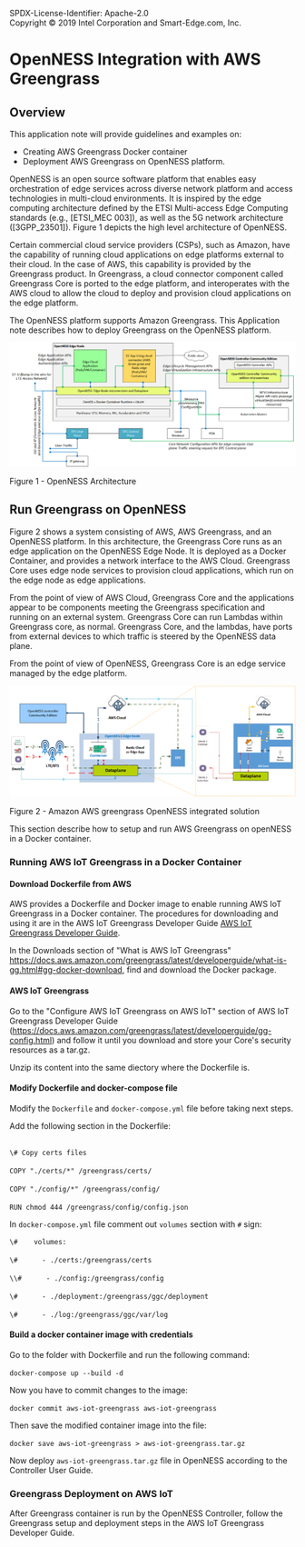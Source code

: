SPDX-License-Identifier: Apache-2.0      
Copyright © 2019 Intel Corporation and Smart-Edge.com, Inc.         

# OpenNESS Integration with AWS Greengrass    

## Overview
This application note will provide guidelines and examples on:
- Creating AWS Greengrass Docker container
- Deployment AWS Greengrass on OpenNESS platform.

OpenNESS is an open source software platform that enables easy orchestration of edge services across diverse network platform and access technologies in multi-cloud environments. It is inspired by the edge computing architecture defined by the ETSI Multi-access Edge Computing standards (e.g., [ETSI_MEC 003]), as well as the 5G network architecture ([3GPP_23501]). Figure 1 depicts the high level architecture of OpenNESS.

Certain commercial cloud service providers (CSPs), such as Amazon, have the capability of running cloud applications on edge platforms external to their cloud. In the case of AWS, this capability is provided by the Greengrass product. In Greengrass, a cloud connector component called Greengrass Core is ported to the edge platform, and interoperates with the AWS cloud to allow the cloud to deploy and provision cloud applications on the edge platform.

The OpenNESS platform supports Amazon Greengrass. This Application note describes how to deploy Greengrass on the OpenNESS platform.


![OpenNESS Architecture overview](awsgg-images/openness_overview.png)

Figure 1 - OpenNESS Architecture
## Run Greengrass on OpenNESS

Figure 2 shows a system consisting of AWS, AWS Greengrass, and an OpenNESS platform. In this architecture, the Greengrass Core runs as an edge application on the OpenNESS Edge Node. It is deployed as a Docker Container, and provides a network interface to the AWS Cloud. Greengrass Core uses edge node services to provision cloud applications, which run on the edge node as edge applications.

From the point of view of AWS Cloud, Greengrass Core and the applications appear to be components meeting the Greengrass specification and running on an external system. Greengrass Core can run Lambdas within Greengrass core, as normal. Greengrass Core, and the lambdas, have ports from external devices to which traffic is steered by the OpenNESS data plane.

From the point of view of OpenNESS, Greengrass Core is an edge service managed by the edge platform.

![OpenNESS AWS Greengrass integration](awsgg-images/openness_cloudadapter.png)

Figure 2 - Amazon AWS greengrass OpenNESS integrated solution 

This section describe how to setup and run AWS Greengrass on openNESS in a Docker container.
### Running AWS IoT Greengrass in a Docker Container

#### Download Dockerfile from AWS

AWS provides a Dockerfile and Docker image to enable running AWS IoT Greengrass in a Docker container.
The procedures for downloading and using it are in the AWS IoT Greengrass Developer Guide [AWS IoT Greengrass Developer Guide](https://docs.aws.amazon.com/greengrass/latest/developerguide). 

In the Downloads section of "What is AWS IoT Greengrass" <https://docs.aws.amazon.com/greengrass/latest/developerguide/what-is-gg.html#gg-docker-download>, find and download the Docker package.

#### AWS IoT Greengrass

Go to the "Configure AWS IoT Greengrass on AWS IoT" section of AWS IoT Greengrass Developer Guide (<https://docs.aws.amazon.com/greengrass/latest/developerguide/gg-config.html>) and follow it until you download and store your Core's security resources as a tar.gz.

Unzip its content into the same diectory where the Dockerfile is.

#### Modify Dockerfile and docker-compose file

Modify the ```Dockerfile``` and ```docker-compose.yml``` file before taking next steps.

Add the following section in the Dockerfile:

```docker

\# Copy certs files

COPY "./certs/*" /greengrass/certs/

COPY "./config/*" /greengrass/config/

RUN chmod 444 /greengrass/config/config.json

```

In ```docker-compose.yml``` file comment out ```volumes``` section with ```#``` sign:

```docker
\#    volumes:

\#      - ./certs:/greengrass/certs

\\#      - ./config:/greengrass/config

\#      - ./deployment:/greengrass/ggc/deployment

\#      - ./log:/greengrass/ggc/var/log

```

#### Build a docker container image with credentials

Go to the folder with Dockerfile and run the following command:

```docker-compose up --build -d```

Now you have to commit changes to the image:

```docker commit aws-iot-greengrass aws-iot-greengrass```

Then save the modified container image into the file:

```docker save aws-iot-greengrass > aws-iot-greengrass.tar.gz```

Now deploy ```aws-iot-greengrass.tar.gz``` file in OpenNESS according to the Controller User Guide.

### Greengrass Deployment on AWS IoT

After Greengrass container is run by the OpenNESS Controller, follow the Greengrass setup and deployment steps in the AWS IoT Greengrass Developer Guide.
